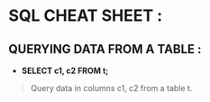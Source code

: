 # SQL CHEAT SHEET :

## QUERYING DATA FROM A TABLE :

- **SELECT c1, c2 FROM t;**
> Query data in columns c1, c2 from a table t.
